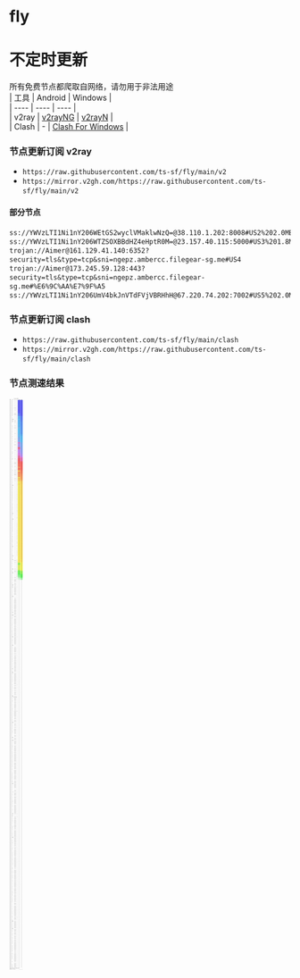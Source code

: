# fly
# 不定时更新
所有免费节点都爬取自网络，请勿用于非法用途  
|  工具  | Android  | Windows  |  
|  ----  | ----   | ----  |  
| v2ray  | [v2rayNG](https://github.com/2dust/v2rayNG/releases) | [v2rayN](https://github.com/2dust/v2rayN/releases) |  
| Clash  | - | [Clash For Windows](https://github.com/2dust/clashN/releases) | 
  
### 节点更新订阅  v2ray
- `https://raw.githubusercontent.com/ts-sf/fly/main/v2`  
- `https://mirror.v2gh.com/https://raw.githubusercontent.com/ts-sf/fly/main/v2`  

#### 部分节点  
``` 
ss://YWVzLTI1Ni1nY206WEtGS2wyclVMaklwNzQ=@38.110.1.202:8008#US2%202.0MB%2Fs
ss://YWVzLTI1Ni1nY206WTZSOXBBdHZ4eHptR0M=@23.157.40.115:5000#US3%201.8MB%2Fs
trojan://Aimer@161.129.41.140:6352?security=tls&type=tcp&sni=ngepz.ambercc.filegear-sg.me#US4
trojan://Aimer@173.245.59.128:443?security=tls&type=tcp&sni=ngepz.ambercc.filegear-sg.me#%E6%9C%AA%E7%9F%A5
ss://YWVzLTI1Ni1nY206UmV4bkJnVTdFVjVBRHhH@67.220.74.202:7002#US5%202.0MB%2Fs
```
### 节点更新订阅  clash
- `https://raw.githubusercontent.com/ts-sf/fly/main/clash`  
- `https://mirror.v2gh.com/https://raw.githubusercontent.com/ts-sf/fly/main/clash`  

### 节点测速结果
![image](traffic.png)
